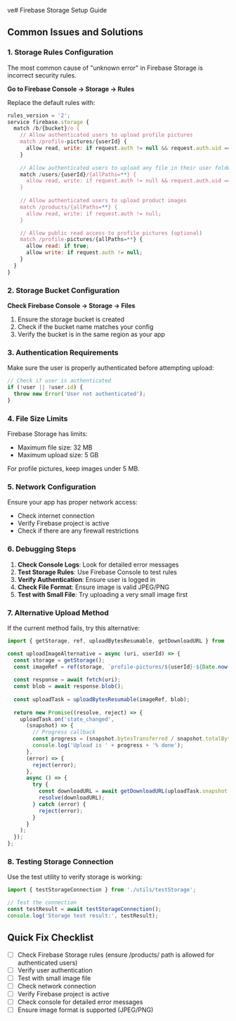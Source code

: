 ve# Firebase Storage Setup Guide

## Common Issues and Solutions

### 1. Storage Rules Configuration

The most common cause of "unknown error" in Firebase Storage is incorrect security rules.

**Go to Firebase Console → Storage → Rules**

Replace the default rules with:

```javascript
rules_version = '2';
service firebase.storage {
  match /b/{bucket}/o {
    // Allow authenticated users to upload profile pictures
    match /profile-pictures/{userId} {
      allow read, write: if request.auth != null && request.auth.uid == userId;
    }
    
    // Allow authenticated users to upload any file in their user folder
    match /users/{userId}/{allPaths=**} {
      allow read, write: if request.auth != null && request.auth.uid == userId;
    }
    
    // Allow authenticated users to upload product images
    match /products/{allPaths=**} {
      allow read, write: if request.auth != null;
    }

    // Allow public read access to profile pictures (optional)
    match /profile-pictures/{allPaths=**} {
      allow read: if true;
      allow write: if request.auth != null;
    }
  }
}
```

### 2. Storage Bucket Configuration

**Check Firebase Console → Storage → Files**

1. Ensure the storage bucket is created
2. Check if the bucket name matches your config
3. Verify the bucket is in the same region as your app

### 3. Authentication Requirements

Make sure the user is properly authenticated before attempting upload:

```javascript
// Check if user is authenticated
if (!user || !user.id) {
  throw new Error('User not authenticated');
}
```

### 4. File Size Limits

Firebase Storage has limits:
- Maximum file size: 32 MB
- Maximum upload size: 5 GB

For profile pictures, keep images under 5 MB.

### 5. Network Configuration

Ensure your app has proper network access:
- Check internet connection
- Verify Firebase project is active
- Check if there are any firewall restrictions

### 6. Debugging Steps

1. **Check Console Logs**: Look for detailed error messages
2. **Test Storage Rules**: Use Firebase Console to test rules
3. **Verify Authentication**: Ensure user is logged in
4. **Check File Format**: Ensure image is valid JPEG/PNG
5. **Test with Small File**: Try uploading a very small image first

### 7. Alternative Upload Method

If the current method fails, try this alternative:

```javascript
import { getStorage, ref, uploadBytesResumable, getDownloadURL } from 'firebase/storage';

const uploadImageAlternative = async (uri, userId) => {
  const storage = getStorage();
  const imageRef = ref(storage, `profile-pictures/${userId}-${Date.now()}.jpg`);
  
  const response = await fetch(uri);
  const blob = await response.blob();
  
  const uploadTask = uploadBytesResumable(imageRef, blob);
  
  return new Promise((resolve, reject) => {
    uploadTask.on('state_changed', 
      (snapshot) => {
        // Progress callback
        const progress = (snapshot.bytesTransferred / snapshot.totalBytes) * 100;
        console.log('Upload is ' + progress + '% done');
      },
      (error) => {
        reject(error);
      },
      async () => {
        try {
          const downloadURL = await getDownloadURL(uploadTask.snapshot.ref);
          resolve(downloadURL);
        } catch (error) {
          reject(error);
        }
      }
    );
  });
};
```

### 8. Testing Storage Connection

Use the test utility to verify storage is working:

```javascript
import { testStorageConnection } from './utils/testStorage';

// Test the connection
const testResult = await testStorageConnection();
console.log('Storage test result:', testResult);
```

## Quick Fix Checklist

- [ ] Check Firebase Storage rules (ensure /products/ path is allowed for authenticated users)
- [ ] Verify user authentication
- [ ] Test with small image file
- [ ] Check network connection
- [ ] Verify Firebase project is active
- [ ] Check console for detailed error messages
- [ ] Ensure image format is supported (JPEG/PNG)

